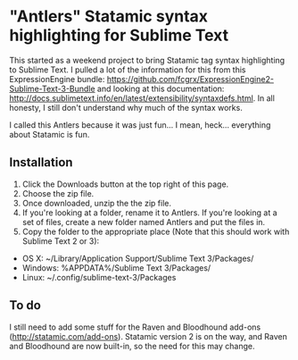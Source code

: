 "Antlers" Statamic syntax highlighting for Sublime Text
=======================================================

This started as a weekend project to bring Statamic tag syntax highlighting to Sublime Text. I pulled a lot of the information for this from this ExpressionEngine bundle: https://github.com/fcgrx/ExpressionEngine2-Sublime-Text-3-Bundle and looking at this documentation: http://docs.sublimetext.info/en/latest/extensibility/syntaxdefs.html. In all honesty, I still don't understand why much of the syntax works.

I called this Antlers because it was just fun... I mean, heck... everything about Statamic is fun.

Installation
------------

1. Click the Downloads button at the top right of this page.
2. Choose the zip file.
3. Once downloaded, unzip the the zip file.
4. If you're looking at a folder, rename it to Antlers. If you're looking at a set of files, create a new folder named Antlers and put the files in.
5. Copy the folder to the appropriate place (Note that this should work with Sublime Text 2 or 3):

- OS X: ~/Library/Application Support/Sublime Text 3/Packages/
- Windows: %APPDATA%/Sublime Text 3/Packages/
- Linux: ~/.config/sublime-text-3/Packages

To do
-----

I still need to add some stuff for the Raven and Bloodhound add-ons (http://statamic.com/add-ons). Statamic version 2 is on the way, and Raven and Bloodhound are now built-in, so the need for this may change.